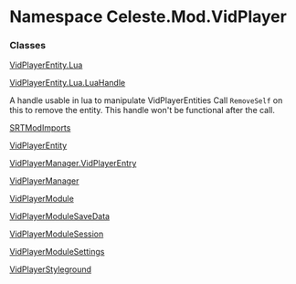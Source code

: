 # <a id="Celeste_Mod_VidPlayer"></a> Namespace Celeste.Mod.VidPlayer

### Classes

 [VidPlayerEntity.Lua](Celeste.Mod.VidPlayer.VidPlayerEntity.Lua.md)

 [VidPlayerEntity.Lua.LuaHandle](Celeste.Mod.VidPlayer.VidPlayerEntity.Lua.LuaHandle.md)

A handle usable in lua to manipulate VidPlayerEntities
Call `RemoveSelf` on this to remove the entity. This handle won't be functional after the call.

 [SRTModImports](Celeste.Mod.VidPlayer.SRTModImports.md)

 [VidPlayerEntity](Celeste.Mod.VidPlayer.VidPlayerEntity.md)

 [VidPlayerManager.VidPlayerEntry](Celeste.Mod.VidPlayer.VidPlayerManager.VidPlayerEntry.md)

 [VidPlayerManager](Celeste.Mod.VidPlayer.VidPlayerManager.md)

 [VidPlayerModule](Celeste.Mod.VidPlayer.VidPlayerModule.md)

 [VidPlayerModuleSaveData](Celeste.Mod.VidPlayer.VidPlayerModuleSaveData.md)

 [VidPlayerModuleSession](Celeste.Mod.VidPlayer.VidPlayerModuleSession.md)

 [VidPlayerModuleSettings](Celeste.Mod.VidPlayer.VidPlayerModuleSettings.md)

 [VidPlayerStyleground](Celeste.Mod.VidPlayer.VidPlayerStyleground.md)

